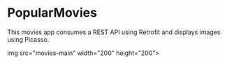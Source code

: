 # PopularMovies
This movies app consumes a REST API using Retrofit and displays images using Picasso.

img src="movies-main" width="200" height="200">
